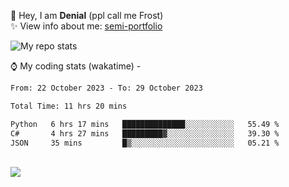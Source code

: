 🤚 Hey, I am **Denial** (ppl call me Frost)  
✨ View info about me: [semi-portfolio](https://frostx.is-a.dev)

<img alt="My repo stats" src="https://github-readme-stats.vercel.app/api?username=FrostX-Official&show_icons=true&theme=radical">

⌚ My coding stats (wakatime) -

<!--START_SECTION:waka-->

```txt
From: 22 October 2023 - To: 29 October 2023

Total Time: 11 hrs 20 mins

Python   6 hrs 17 mins   ██████████████░░░░░░░░░░░   55.49 %
C#       4 hrs 27 mins   █████████▓░░░░░░░░░░░░░░░   39.30 %
JSON     35 mins         █▒░░░░░░░░░░░░░░░░░░░░░░░   05.21 %
```

<!--END_SECTION:waka-->
<br>
<img src="https://spotify-github-profile.vercel.app/api/view.svg?uid=31srkkuzzvig3lqyqlakxnoqfz6y&cover_image=true&theme=default&show_offline=true&background_color=0d1117&interchange=false&bar_color=7024ff">
